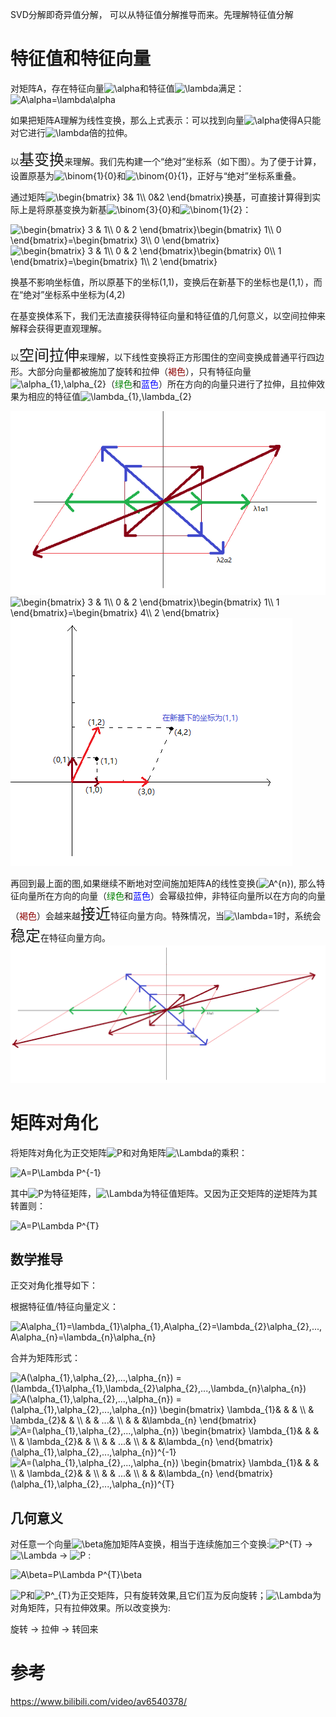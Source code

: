 SVD分解即奇异值分解， 可以从特征值分解推导而来。先理解特征值分解

# 特征值和特征向量
对矩阵A，存在特征向量<img src="https://latex.codecogs.com/gif.latex?\alpha" title="\alpha" />和特征值<img src="https://latex.codecogs.com/gif.latex?\lambda" title="\lambda" />满足：<img src="https://latex.codecogs.com/gif.latex?A\alpha=\lambda\alpha" title="A\alpha=\lambda\alpha" />

如果把矩阵A理解为线性变换，那么上式表示：可以找到向量<img src="https://latex.codecogs.com/gif.latex?\alpha" title="\alpha" />使得A只能对它进行<img src="https://latex.codecogs.com/gif.latex?\lambda" title="\lambda" />倍的拉伸。

以<font size=5>基变换</font>来理解。我们先构建一个“绝对”坐标系（如下图）。为了便于计算，设置原基为<img src="https://latex.codecogs.com/gif.latex?\binom{1}{0}" title="\binom{1}{0}" />和<img src="https://latex.codecogs.com/gif.latex?\binom{0}{1}" title="\binom{0}{1}" />，正好与“绝对”坐标系重叠。

通过矩阵<img src="https://latex.codecogs.com/gif.latex?\begin{bmatrix}&space;3&&space;1\\&space;0&2&space;\end{bmatrix}" title="\begin{bmatrix} 3& 1\\ 0&2 \end{bmatrix}" />换基，可直接计算得到实际上是将原基变换为新基<img src="https://latex.codecogs.com/gif.latex?\binom{3}{0}" title="\binom{3}{0}" />和<img src="https://latex.codecogs.com/gif.latex?\binom{1}{2}" title="\binom{1}{2}" />：

<img src="https://latex.codecogs.com/gif.latex?\begin{bmatrix}&space;3&space;&&space;1\\&space;0&space;&&space;2&space;\end{bmatrix}\begin{bmatrix}&space;1\\&space;0&space;\end{bmatrix}=\begin{bmatrix}&space;3\\&space;0&space;\end{bmatrix}" title="\begin{bmatrix} 3 & 1\\ 0 & 2 \end{bmatrix}\begin{bmatrix} 1\\ 0 \end{bmatrix}=\begin{bmatrix} 3\\ 0 \end{bmatrix}" />

<img src="https://latex.codecogs.com/gif.latex?\begin{bmatrix}&space;3&space;&&space;1\\&space;0&space;&&space;2&space;\end{bmatrix}\begin{bmatrix}&space;0\\&space;1&space;\end{bmatrix}=\begin{bmatrix}&space;1\\&space;2&space;\end{bmatrix}" title="\begin{bmatrix} 3 & 1\\ 0 & 2 \end{bmatrix}\begin{bmatrix} 0\\ 1 \end{bmatrix}=\begin{bmatrix} 1\\ 2 \end{bmatrix}" />

换基不影响坐标值，所以原基下的坐标(1,1)，变换后在新基下的坐标也是(1,1），而在“绝对”坐标系中坐标为(4,2)

在基变换体系下，我们无法直接获得特征向量和特征值的几何意义，以空间拉伸来解释会获得更直观理解。

以<font size=5>空间拉伸</font>来理解，以下线性变换将正方形围住的空间变换成普通平行四边形。大部分向量都被施加了旋转和拉伸（<font color=#8B0000>褐色</font>），只有特征向量<img src="https://latex.codecogs.com/gif.latex?\alpha_{1},\alpha_{2}" title="\alpha_{1},\alpha_{2}" />（<font color=#008000>绿色</font>和<font color=#0000FF>蓝色</font>）所在方向的向量只进行了拉伸，且拉伸效果为相应的特征值<img src="https://latex.codecogs.com/gif.latex?\lambda_{1},\lambda_{2}" title="\lambda_{1},\lambda_{2}" />

<img src="https://github.com/DorianZi/algorithm_explained/raw/master/res/pic1.png">

<img src="https://latex.codecogs.com/gif.latex?\begin{bmatrix}&space;3&space;&&space;1\\&space;0&space;&&space;2&space;\end{bmatrix}\begin{bmatrix}&space;1\\&space;1&space;\end{bmatrix}=\begin{bmatrix}&space;4\\&space;2&space;\end{bmatrix}" title="\begin{bmatrix} 3 & 1\\ 0 & 2 \end{bmatrix}\begin{bmatrix} 1\\ 1 \end{bmatrix}=\begin{bmatrix} 4\\ 2 \end{bmatrix}" />

<img src="https://github.com/DorianZi/algorithm_explained/raw/master/res/pic_3.png">

再回到最上面的图,如果继续不断地对空间施加矩阵A的线性变换(<img src="https://latex.codecogs.com/gif.latex?A^{n}" title="A^{n}" />), 那么特征向量所在方向的向量（<font color=#008000>绿色</font>和<font color=#0000FF>蓝色</font>）会幂级拉伸，非特征向量所以在方向的向量（<font color=#8B0000>褐色</font>）会越来越<font size=5>接近</font>特征向量方向。特殊情况，当<img src="https://latex.codecogs.com/gif.latex?\lambda=1" title="\lambda=1" />时，系统会<font size=5>稳定</font>在特征向量方向。
<img src="https://github.com/DorianZi/algorithm_explained/raw/master/res/pic4.png">

# 矩阵对角化
将矩阵对角化为正交矩阵<img src="https://latex.codecogs.com/gif.latex?P" title="P" />和对角矩阵<img src="https://latex.codecogs.com/gif.latex?\Lambda" title="\Lambda" />的乘积：

<img src="https://latex.codecogs.com/gif.latex?A=P\Lambda&space;P^{-1}" title="A=P\Lambda P^{-1}" />

其中<img src="https://latex.codecogs.com/gif.latex?P" title="P" />为特征矩阵，<img src="https://latex.codecogs.com/gif.latex?\Lambda" title="\Lambda" />为特征值矩阵。又因为正交矩阵的逆矩阵为其转置则：

<img src="https://latex.codecogs.com/gif.latex?A=P\Lambda&space;P^{T}" title="A=P\Lambda P^{T}" />


## 数学推导
正交对角化推导如下：

根据特征值/特征向量定义：

<img src="https://latex.codecogs.com/gif.latex?A\alpha_{1}=\lambda_{1}\alpha_{1},A\alpha_{2}=\lambda_{2}\alpha_{2},...,A\alpha_{n}=\lambda_{n}\alpha_{n}" title="A\alpha_{1}=\lambda_{1}\alpha_{1},A\alpha_{2}=\lambda_{2}\alpha_{2},...,A\alpha_{n}=\lambda_{n}\alpha_{n}" />

合并为矩阵形式：

<img src="https://latex.codecogs.com/gif.latex?A(\alpha_{1},\alpha_{2},...,\alpha_{n})&space;=&space;(\lambda_{1}\alpha_{1},\lambda_{2}\alpha_{2},...,\lambda_{n}\alpha_{n})" title="A(\alpha_{1},\alpha_{2},...,\alpha_{n}) = (\lambda_{1}\alpha_{1},\lambda_{2}\alpha_{2},...,\lambda_{n}\alpha_{n})" />

<img src="https://latex.codecogs.com/gif.latex?A(\alpha_{1},\alpha_{2},...,\alpha_{n})&space;=&space;(\alpha_{1},\alpha_{2},...,\alpha_{n})&space;\begin{bmatrix}&space;\lambda_{1}&&space;&&space;&&space;\\&space;&&space;\lambda_{2}&&space;&&space;\\&space;&&space;&&space;...&&space;\\&space;&&space;&&space;&\lambda_{n}&space;\end{bmatrix}" title="A(\alpha_{1},\alpha_{2},...,\alpha_{n}) = (\alpha_{1},\alpha_{2},...,\alpha_{n}) \begin{bmatrix} \lambda_{1}& & & \\ & \lambda_{2}& & \\ & & ...& \\ & & &\lambda_{n} \end{bmatrix}" />

<img src="https://latex.codecogs.com/gif.latex?A=(\alpha_{1},\alpha_{2},...,\alpha_{n})&space;\begin{bmatrix}&space;\lambda_{1}&&space;&&space;&&space;\\&space;&&space;\lambda_{2}&&space;&&space;\\&space;&&space;&&space;...&&space;\\&space;&&space;&&space;&\lambda_{n}&space;\end{bmatrix}&space;(\alpha_{1},\alpha_{2},...,\alpha_{n})^{-1}" title="A=(\alpha_{1},\alpha_{2},...,\alpha_{n}) \begin{bmatrix} \lambda_{1}& & & \\ & \lambda_{2}& & \\ & & ...& \\ & & &\lambda_{n} \end{bmatrix} (\alpha_{1},\alpha_{2},...,\alpha_{n})^{-1}" />

<img src="https://latex.codecogs.com/gif.latex?A=(\alpha_{1},\alpha_{2},...,\alpha_{n})&space;\begin{bmatrix}&space;\lambda_{1}&&space;&&space;&&space;\\&space;&&space;\lambda_{2}&&space;&&space;\\&space;&&space;&&space;...&&space;\\&space;&&space;&&space;&\lambda_{n}&space;\end{bmatrix}&space;(\alpha_{1},\alpha_{2},...,\alpha_{n})^{T}" title="A=(\alpha_{1},\alpha_{2},...,\alpha_{n}) \begin{bmatrix} \lambda_{1}& & & \\ & \lambda_{2}& & \\ & & ...& \\ & & &\lambda_{n} \end{bmatrix} (\alpha_{1},\alpha_{2},...,\alpha_{n})^{T}" />

## 几何意义
对任意一个向量<img src="https://latex.codecogs.com/gif.latex?\beta" title="\beta" />施加矩阵A变换，相当于连续施加三个变换:<img src="https://latex.codecogs.com/gif.latex?P^{T}" title="P^{T}" /> -> <img src="https://latex.codecogs.com/gif.latex?\Lambda" title="\Lambda" /> -> <img src="https://latex.codecogs.com/gif.latex?P" title="P" /> :

<img src="https://latex.codecogs.com/gif.latex?A\beta=P\Lambda&space;P^{T}\beta" title="A\beta=P\Lambda P^{T}\beta" />

<img src="https://latex.codecogs.com/gif.latex?P" title="P" />和<img src="https://latex.codecogs.com/gif.latex?P^_{T}" title="P^_{T}" />为正交矩阵，只有旋转效果,且它们互为反向旋转；<img src="https://latex.codecogs.com/gif.latex?\Lambda" title="\Lambda" />为对角矩阵，只有拉伸效果。所以改变换为:

旋转 -> 拉伸 -> 转回来 



# 参考
https://www.bilibili.com/video/av6540378/
